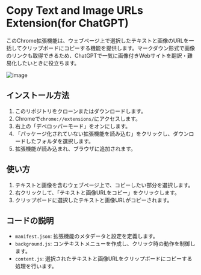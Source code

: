 # Copy Text and Image URLs Extension(for ChatGPT)

このChrome拡張機能は、ウェブページ上で選択したテキストと画像のURLを一括してクリップボードにコピーする機能を提供します。マークダウン形式で画像のリンクも取得できるため、ChatGPTで一気に画像付きWebサイトを翻訳・難易化したいときに役立ちます。

![image](https://github.com/yamkz/CopyTextAndImages/assets/57112629/b2bab745-b85b-4f0c-a62e-ec756f16b8cd)



## インストール方法

1. このリポジトリをクローンまたはダウンロードします。
2. Chromeで`chrome://extensions/`にアクセスします。
3. 右上の「デベロッパーモード」をオンにします。
4. 「パッケージ化されていない拡張機能を読み込む」をクリックし、ダウンロードしたフォルダを選択します。
5. 拡張機能が読み込まれ、ブラウザに追加されます。

## 使い方

1. テキストと画像を含むウェブページ上で、コピーしたい部分を選択します。
2. 右クリックして、「テキストと画像URLをコピー」をクリックします。
3. クリップボードに選択したテキストと画像URLがコピーされます。

## コードの説明

- `manifest.json`: 拡張機能のメタデータと設定を定義します。
- `background.js`: コンテキストメニューを作成し、クリック時の動作を制御します。
- `content.js`: 選択されたテキストと画像URLをクリップボードにコピーする処理を行います。
